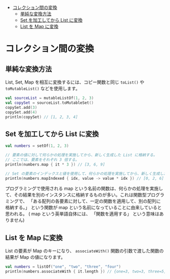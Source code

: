 - [コレクション間の変換](#コレクション間の変換)
  - [単純な変換方法](#単純な変換方法)
  - [Set を加工してから List に変換](#set-を加工してから-list-に変換)
  - [List を Map に変換](#list-を-map-に変換)


# コレクション間の変換

## 単純な変換方法

List, Set, Map を相互に変換するには、コピー関数と同じ `toList()` や `toMutableList()` などを使用します。

```kotlin
val sourceList = mutableListOf(1, 2, 3)    
val copySet = sourceList.toMutableSet()
copySet.add(3)
copySet.add(4)    
println(copySet) // [1, 2, 3, 4]
```


## Set を加工してから List に変換

```kotlin
val numbers = setOf(1, 2, 3)

// 要素の値に対して何らかの処理を実施してから、新しく生成した List に格納する。
// ここでは、要素をそれぞれ 3 倍する。
println(numbers.map { it * 3 }) // [3, 6, 9]

// Set の要素のインデックスと値を使用して、何らかの処理を実施してから、新しく生成した List に格納する。
println(numbers.mapIndexed { idx, value -> value * idx }) // [0, 2, 6]
```

プログラミングで使用される map という名前の関数は、何らかの処理を実施して、その結果を別のインスタンスに格納するものが多い。これは関数型プログラミングで、 「ある配列の各要素に対して、一定の関数を適用して、別の配列に格納する。」 という関数が map という名前になっていることに由来していると思われる。 ( map という英単語自体には、 「関数を適用する」 という意味はありません)


## List を Map に変換

List の要素が Map のキーになり、 `associateWith()` 関数の引数で渡した関数の結果が Map の値になります。

```kotlin
val numbers = listOf("one", "two", "three", "four")
println(numbers.associateWith { it.length }) // {one=3, two=3, three=5, four=4}
```

